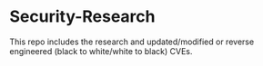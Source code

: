 # Security-Research
This repo includes the research and updated/modified or reverse engineered (black to white/white to black) CVEs.
